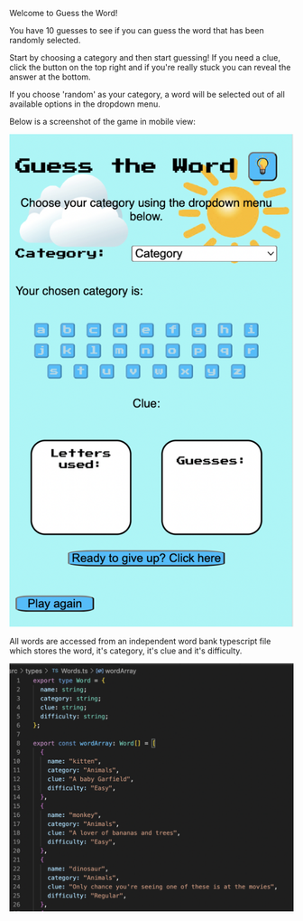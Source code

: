 Welcome to Guess the Word!

You have 10 guesses to see if you can guess the word that has been randomly selected.

Start by choosing a category and then start guessing! If you need a clue, click the button on the top right and if you're really stuck you can reveal the answer at the bottom.

If you choose 'random' as your category, a word will be selected out of all available options in the dropdown menu.

Below is a screenshot of the game in mobile view:

![alt text](./images/game-screenshot.png)

All words are accessed from an independent word bank typescript file which stores the word, it's category, it's clue and it's difficulty.

![alt text](./images/Words%20screenshot.png)
